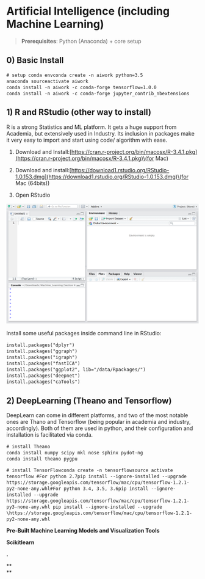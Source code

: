 # **Artificial Intelligence \(including Machine Learning\)**

> **Prerequisites**: Python \(Anaconda\) + core setup

## **0\) Basic Install**

```
# setup conda envconda create -n aiwork python=3.5 
anaconda sourceactivate aiwork 
conda install -n aiwork -c conda-forge tensorflow=1.0.0 
conda install -n aiwork -c conda-forge jupyter_contrib_nbextensions
```

## **1\) R and RStudio \(other way to install\)**

R is a strong Statistics and ML platform. It gets a huge support from Academia, but extensively used in Industry. Its inclusion in packages make it very easy to import and start using code/ algorithm with ease.

1. Download and Install:[https://cran.r-project.org/bin/macosx/R-3.4.1.pkg](https://cran.r-project.org/bin/macosx/R-3.4.1.pkg)\(for Mac\)

2. Download and install:[https://download1.rstudio.org/RStudio-1.0.153.dmg](https://download1.rstudio.org/RStudio-1.0.153.dmg)\(for Mac \(64bits\)\)

3. Open RStudio

![](/assets/image16.png)

Install some useful packages inside command line in RStudio:

```
install.packages("dplyr")
install.packages("ggraph")
install.packages("igraph")
install.packages("fastICA")
install.packages("ggplot2", lib="/data/Rpackages/")
install.packages("deepnet")
install.packages("caTools")
```

## **2\) DeepLearning \(Theano and Tensorflow\)**

DeepLearn can come in different platforms, and two of the most notable ones are Thano and Tensorflow \(being popular in academia and industry, accordingly\). Both of them are used in python, and their configuration and installation is facilitated via conda.

```
# install Theano
conda install numpy scipy mkl nose sphinx pydot-ng
conda install theano pygpu
```

```
# install TensorFlowconda create -n tensorflowsource activate tensorflow #For python 2.7pip install --ignore-installed --upgrade https://storage.googleapis.com/tensorflow/mac/cpu/tensorflow-1.2.1-py2-none-any.whl#For python 3.4, 3.5, 3.6pip install --ignore-installed --upgrade https://storage.googleapis.com/tensorflow/mac/cpu/tensorflow-1.2.1-py3-none-any.whl pip install --ignore-installed --upgrade \https://storage.googleapis.com/tensorflow/mac/cpu/tensorflow-1.2.1-py2-none-any.whl
```



**Pre-Built Machine Learning Models and Visualization Tools**

**Scikitlearn**

**.**

**    
**

